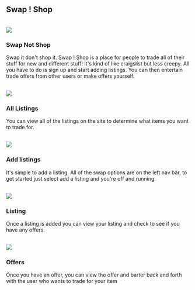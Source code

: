 <h2>Swap ! Shop</h2>
<br>
<img src="https://cloud.githubusercontent.com/assets/6877299/3635881/4bfe6576-0f8f-11e4-9eb0-616ae729b627.png">
<br>

<h3>Swap Not Shop</h3>
<p>Swap it don't shop it. Swap ! Shop is a place for people to trade all of their stuff for new and different stuff! It's kind of like craigslist but less creepy. All you have to do is sign up and start adding listings. You can then entertain trade offers from other users or make offers yourself.</p>
<br>

<img src="https://cloud.githubusercontent.com/assets/6877299/3635880/49d85626-0f8f-11e4-8af3-34874db8d1f5.png">

<h3>All Listings</h3>
<p>You can view all of the listings on the site to determine what items you want to trade for.</p>
<br>
<img src="https://cloud.githubusercontent.com/assets/6877299/3635879/4799eb86-0f8f-11e4-98d6-936d6ec44aca.png">
<br>
<h3>Add listings</h3>
<p>It's simple to add a listing. All of the swap options are on the left nav bar, to get started just select add a listing and you're off and running.</p>
<br>
<img src="https://cloud.githubusercontent.com/assets/6877299/3635882/4e6cacb4-0f8f-11e4-9038-118dfe399bcf.png">
<br>
<h3>Listing</h3>
<p>Once a listing is added you can view your listing and check to see if you have any offers.</p>
<br>
<img src="https://cloud.githubusercontent.com/assets/6877299/3635883/522955c8-0f8f-11e4-9843-ab939eec1bef.png">
<br>
<h3>Offers</h3>
<p>Once you have an offer, you can view the offer and barter back and forth with the user who wants to trade for your item</p>

